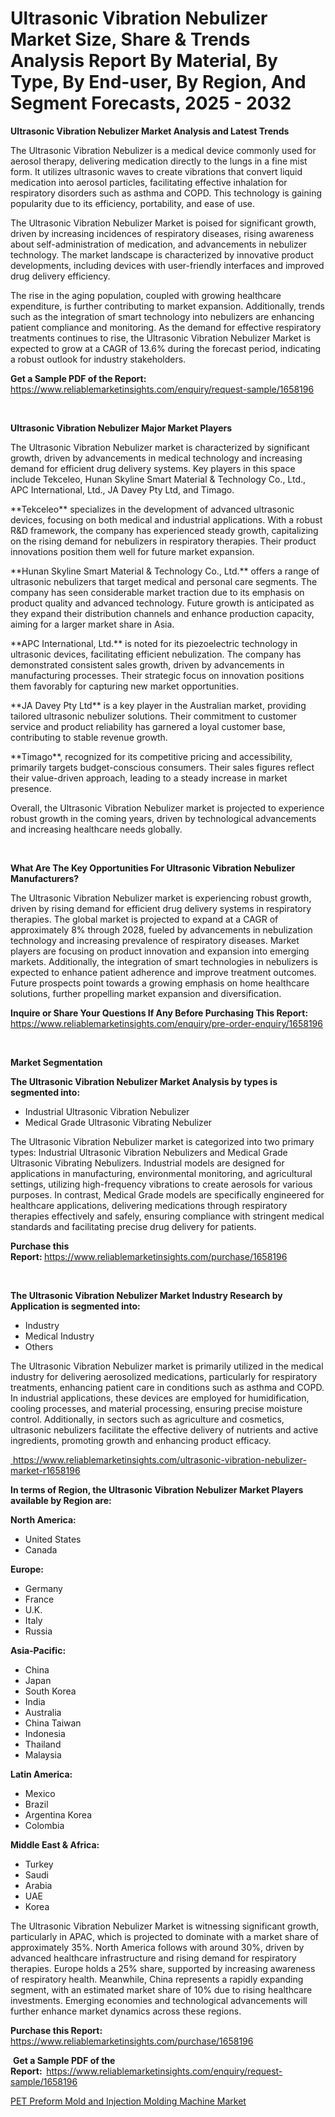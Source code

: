 <p><h1>Ultrasonic Vibration Nebulizer Market Size, Share & Trends Analysis Report By Material, By Type, By End-user, By Region, And Segment Forecasts, 2025 - 2032</h1></p><p><strong>Ultrasonic Vibration Nebulizer Market Analysis and Latest Trends</strong></p>
<p><p>The Ultrasonic Vibration Nebulizer is a medical device commonly used for aerosol therapy, delivering medication directly to the lungs in a fine mist form. It utilizes ultrasonic waves to create vibrations that convert liquid medication into aerosol particles, facilitating effective inhalation for respiratory disorders such as asthma and COPD. This technology is gaining popularity due to its efficiency, portability, and ease of use.</p><p>The Ultrasonic Vibration Nebulizer Market is poised for significant growth, driven by increasing incidences of respiratory diseases, rising awareness about self-administration of medication, and advancements in nebulizer technology. The market landscape is characterized by innovative product developments, including devices with user-friendly interfaces and improved drug delivery efficiency.</p><p>The rise in the aging population, coupled with growing healthcare expenditure, is further contributing to market expansion. Additionally, trends such as the integration of smart technology into nebulizers are enhancing patient compliance and monitoring. As the demand for effective respiratory treatments continues to rise, the Ultrasonic Vibration Nebulizer Market is expected to grow at a CAGR of 13.6% during the forecast period, indicating a robust outlook for industry stakeholders.</p></p>
<p><strong>Get a Sample PDF of the Report:&nbsp;</strong> <a href="https://www.reliablemarketinsights.com/enquiry/request-sample/1658196?utm_campaign=3577&utm_medium=2&utm_source=Github&utm_content=ia&utm_term=23032025&utm_id=ultrasonic-vibration-nebulizer">https://www.reliablemarketinsights.com/enquiry/request-sample/1658196</a></p>
<p>&nbsp;</p>
<p><strong>Ultrasonic Vibration Nebulizer Major Market Players</strong></p>
<p><p>The Ultrasonic Vibration Nebulizer market is characterized by significant growth, driven by advancements in medical technology and increasing demand for efficient drug delivery systems. Key players in this space include Tekceleо, Hunan Skyline Smart Material & Technology Co., Ltd., APC International, Ltd., JA Davey Pty Ltd, and Timago.</p><p>**Tekceleо** specializes in the development of advanced ultrasonic devices, focusing on both medical and industrial applications. With a robust R&D framework, the company has experienced steady growth, capitalizing on the rising demand for nebulizers in respiratory therapies. Their product innovations position them well for future market expansion.</p><p>**Hunan Skyline Smart Material & Technology Co., Ltd.** offers a range of ultrasonic nebulizers that target medical and personal care segments. The company has seen considerable market traction due to its emphasis on product quality and advanced technology. Future growth is anticipated as they expand their distribution channels and enhance production capacity, aiming for a larger market share in Asia.</p><p>**APC International, Ltd.** is noted for its piezoelectric technology in ultrasonic devices, facilitating efficient nebulization. The company has demonstrated consistent sales growth, driven by advancements in manufacturing processes. Their strategic focus on innovation positions them favorably for capturing new market opportunities.</p><p>**JA Davey Pty Ltd** is a key player in the Australian market, providing tailored ultrasonic nebulizer solutions. Their commitment to customer service and product reliability has garnered a loyal customer base, contributing to stable revenue growth.</p><p>**Timago**, recognized for its competitive pricing and accessibility, primarily targets budget-conscious consumers. Their sales figures reflect their value-driven approach, leading to a steady increase in market presence.</p><p>Overall, the Ultrasonic Vibration Nebulizer market is projected to experience robust growth in the coming years, driven by technological advancements and increasing healthcare needs globally.</p></p>
<p>&nbsp;</p>
<p><strong>What Are The Key Opportunities For Ultrasonic Vibration Nebulizer Manufacturers?</strong></p>
<p><p>The Ultrasonic Vibration Nebulizer market is experiencing robust growth, driven by rising demand for efficient drug delivery systems in respiratory therapies. The global market is projected to expand at a CAGR of approximately 8% through 2028, fueled by advancements in nebulization technology and increasing prevalence of respiratory diseases. Market players are focusing on product innovation and expansion into emerging markets. Additionally, the integration of smart technologies in nebulizers is expected to enhance patient adherence and improve treatment outcomes. Future prospects point towards a growing emphasis on home healthcare solutions, further propelling market expansion and diversification.</p></p>
<p><strong>Inquire or Share Your Questions If Any Before Purchasing This Report:</strong> <a href="https://www.reliablemarketinsights.com/enquiry/pre-order-enquiry/1658196?utm_campaign=3577&utm_medium=2&utm_source=Github&utm_content=ia&utm_term=23032025&utm_id=ultrasonic-vibration-nebulizer">https://www.reliablemarketinsights.com/enquiry/pre-order-enquiry/1658196</a></p>
<p>&nbsp;</p>
<p><strong>Market Segmentation</strong></p>
<p><strong>The Ultrasonic Vibration Nebulizer Market Analysis by types is segmented into:</strong></p>
<p><ul><li>Industrial Ultrasonic Vibration Nebulizer</li><li>Medical Grade Ultrasonic Vibrating Nebulizer</li></ul></p>
<p><p>The Ultrasonic Vibration Nebulizer market is categorized into two primary types: Industrial Ultrasonic Vibration Nebulizers and Medical Grade Ultrasonic Vibrating Nebulizers. Industrial models are designed for applications in manufacturing, environmental monitoring, and agricultural settings, utilizing high-frequency vibrations to create aerosols for various purposes. In contrast, Medical Grade models are specifically engineered for healthcare applications, delivering medications through respiratory therapies effectively and safely, ensuring compliance with stringent medical standards and facilitating precise drug delivery for patients.</p></p>
<p><strong>Purchase this Report:&nbsp;</strong><a href="https://www.reliablemarketinsights.com/purchase/1658196?utm_campaign=3577&utm_medium=2&utm_source=Github&utm_content=ia&utm_term=23032025&utm_id=ultrasonic-vibration-nebulizer">https://www.reliablemarketinsights.com/purchase/1658196</a></p>
<p>&nbsp;</p>
<p><strong>The Ultrasonic Vibration Nebulizer Market Industry Research by Application is segmented into:</strong></p>
<p><ul><li>Industry</li><li>Medical Industry</li><li>Others</li></ul></p>
<p><p>The Ultrasonic Vibration Nebulizer market is primarily utilized in the medical industry for delivering aerosolized medications, particularly for respiratory treatments, enhancing patient care in conditions such as asthma and COPD. In industrial applications, these devices are employed for humidification, cooling processes, and material processing, ensuring precise moisture control. Additionally, in sectors such as agriculture and cosmetics, ultrasonic nebulizers facilitate the effective delivery of nutrients and active ingredients, promoting growth and enhancing product efficacy.</p></p>
<p><a href="https://www.reliablemarketinsights.com/ultrasonic-vibration-nebulizer-market-r1658196?utm_campaign=3577&utm_medium=2&utm_source=Github&utm_content=ia&utm_term=23032025&utm_id=ultrasonic-vibration-nebulizer">&nbsp;https://www.reliablemarketinsights.com/ultrasonic-vibration-nebulizer-market-r1658196</a></p>
<p><strong>In terms of Region, the Ultrasonic Vibration Nebulizer Market Players available by Region are:</strong></p>
<p>
    <p> <strong> North America: </strong>
        <ul>
            <li>United States</li>
            <li>Canada</li>
        </ul>
        </p> 
    <p> <strong> Europe: </strong>
        <ul>
            <li>Germany</li>
            <li>France</li>
            <li>U.K.</li>
            <li>Italy</li>
            <li>Russia</li>
        </ul>
        </p> 
    <p> <strong> Asia-Pacific: </strong>
        <ul>
            <li>China</li>
            <li>Japan</li>
            <li>South Korea</li>
            <li>India</li>
            <li>Australia</li>
            <li>China Taiwan</li>
            <li>Indonesia</li>
            <li>Thailand</li>
            <li>Malaysia</li>
        </ul>
        </p> 
    <p> <strong> Latin America: </strong>
        <ul>
            <li>Mexico</li>
            <li>Brazil</li>
            <li>Argentina Korea</li>
            <li>Colombia</li>
        </ul>
        </p> 
    <p> <strong> Middle East & Africa: </strong>
        <ul>
            <li>Turkey</li>
            <li>Saudi</li>
            <li>Arabia</li>
            <li>UAE</li>
            <li>Korea</li>
        </ul>
    </p>
    </p>
<p><p>The Ultrasonic Vibration Nebulizer Market is witnessing significant growth, particularly in APAC, which is projected to dominate with a market share of approximately 35%. North America follows with around 30%, driven by advanced healthcare infrastructure and rising demand for respiratory therapies. Europe holds a 25% share, supported by increasing awareness of respiratory health. Meanwhile, China represents a rapidly expanding segment, with an estimated market share of 10% due to rising healthcare investments. Emerging economies and technological advancements will further enhance market dynamics across these regions.</p></p>
<p><strong>Purchase this Report: </strong><a href="https://www.reliablemarketinsights.com/purchase/1658196?utm_campaign=3577&utm_medium=2&utm_source=Github&utm_content=ia&utm_term=23032025&utm_id=ultrasonic-vibration-nebulizer">https://www.reliablemarketinsights.com/purchase/1658196</a></p>
<p>&nbsp;<strong>Get a Sample PDF of the Report:&nbsp;&nbsp;</strong><a href="https://www.reliablemarketinsights.com/enquiry/request-sample/1658196?utm_campaign=3577&utm_medium=2&utm_source=Github&utm_content=ia&utm_term=23032025&utm_id=ultrasonic-vibration-nebulizer">https://www.reliablemarketinsights.com/enquiry/request-sample/1658196</a></p>
<p><strong></strong></p>
<p><p><a href="https://github.com/jhoonatsev/Market-Research-Report-List-1/blob/main/pet-preform-mold-and-injection-molding-machine-market.md?utm_campaign=3577&utm_medium=2&utm_source=Github&utm_content=ia&utm_term=23032025&utm_id=ultrasonic-vibration-nebulizer">PET Preform Mold and Injection Molding Machine Market</a></p></p>